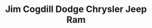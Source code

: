 ---
title: "Jim Cogdill Dodge Chrysler Jeep Ram"
url: /knoxville/jim-cogdill-dodge-chrysler-jeep-ram/
shop: car
---